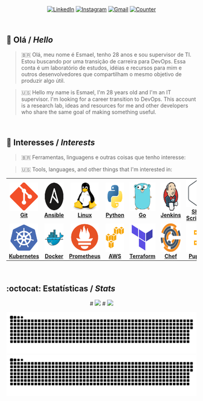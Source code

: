 <div align="center">

[![LinkedIn][linkedin-badge]][linkedin-url]
[![Instagram][instagram-badge]][linkedin-url]
[![Gmail][gmail-badge]][gmail-url]
[![Counter][counter-badge]][counter-url]
</div>

<br />

## :raising_hand: Olá / *Hello*
> 🇧🇷 Olá, meu nome é Esmael, tenho 28 anos e sou supervisor de TI. Estou buscando por uma transição de carreira para DevOps. Essa conta é um laboratório de estudos, idéias e recursos para mim e outros desenvolvedores que compartilham o mesmo objetivo de produzir algo útil.

> 🇺🇸 Hello my name is Esmael, I'm 28 years old and I'm an IT supervisor. I'm looking for a career transition to DevOps. This account is a research lab, ideas and resources for me and other developers who share the same goal of making something useful.

<br />

## :rocket: Interesses / *Interests*
> 🇧🇷 Ferramentas, linguagens e outras coisas que tenho interesse:

> 🇺🇸 Tools, languages, and other things that I'm interested in:

<table align="center">
  <tr>
    <td align="center"><a href="https://git-scm.com/"><img src="https://github.com/devicons/devicon/blob/master/icons/git/git-original.svg" height="75px;" alt="Git"/><br /><b>Git</b></a></td>
    <td align="center"><a href="https://www.ansible.com/"><img src="https://github.com/devicons/devicon/blob/master/icons/ansible/ansible-original.svg" height="75px;" alt="Ansible"/><br /><b>Ansible</b></a></td>
    <td align="center"><a href="https://kernel.org/"><img src="https://github.com/devicons/devicon/blob/master/icons/linux/linux-original.svg" height="75px;" alt="Linux"/><br /><b>Linux</b></a></td>
    <td align="center"><a href="https://www.python.org/"><img src="https://github.com/devicons/devicon/blob/master/icons/python/python-original.svg" height="75px;" alt="Python"/><br /><b>Python</b></a></td>
    <td align="center"><a href="https://go.dev/"><img src="https://github.com/devicons/devicon/blob/master/icons/go/go-original.svg" height="75px;" alt="Go"/><br /><b>Go</b></a></td>
    <td align="center"><a href="https://www.jenkins.io/"><img src="https://github.com/devicons/devicon/blob/master/icons/jenkins/jenkins-original.svg" height="75px;" alt="Jenkins"/><br /><b>Jenkins</b></a></td>
    <td align="center"><a href="https://www.shellscript.sh/"><img src="https://github.com/devicons/devicon/blob/master/icons/bash/bash-original.svg" height="75px;" alt="Bash"/><br /><b>Shell Scripting</b></a></td>
  </tr>
  <tr>
    <td align="center"><a href="https://kubernetes.io/"><img src="https://github.com/devicons/devicon/blob/master/icons/kubernetes/kubernetes-plain.svg" width="75px;" height="75px;" alt="Kubernetes"/><br /><b>Kubernetes</b></a></td>
    <td align="center"><a href="https://www.docker.com/"><img src="https://github.com/devicons/devicon/blob/master/icons/docker/docker-original.svg" width="75px;" height="75px;" alt="Docker"/><br /><b>Docker</b></a></td>
    <td align="center"><a href="https://prometheus.io/"><img src="https://github.com/devicons/devicon/blob/master/icons/prometheus/prometheus-original.svg" width="75px;" height="75px;" alt="Prometheus"/><br /><b>Prometheus</b></a></td>
    <td align="center"><a href="https://aws.amazon.com/"><img src="https://github.com/devicons/devicon/blob/master/icons/amazonwebservices/amazonwebservices-original.svg" width="100px;" height="75px;" alt="AWS"/><br /><b>AWS</b></a></td>
    <td align="center"><a href="https://www.terraform.io/"><img src="https://github.com/devicons/devicon/blob/master/icons/terraform/terraform-original.svg" height="75px;" alt="Terraform"/><br /><b>Terraform</b></a></td>
    <td align="center"><a href="https://www.chef.io/"><img src="images/chef.png" height="75px;" alt="Chef"/><br /><b>Chef</b></a></td>
    <td align="center"><a href="https://puppet.com/"><img src="images/puppet.png" height="75px;" alt="Puppet"/><br /><b>Puppet</b></a></td>
  </tr>
</table>

<br />

## :octocat: Estatísticas / *Stats*

<div align="center">
  # <img height="150em" src="https://github-readme-stats.vercel.app/api?username=calimanfilho&show_icons=true&theme=dracula&include_all_commits=true&count_private=true"/>
  # <img height="150em" src="https://github-readme-stats.vercel.app/api/top-langs/?username=calimanfilho&layout=compact&langs_count=7&theme=dracula"/>

  ![Snake Animation](https://raw.githubusercontent.com/calimanfilho/calimanfilho/output/github-contribution-grid-snake.svg#gh-light-mode-only)
  ![Snake Animation](https://raw.githubusercontent.com/calimanfilho/calimanfilho/output/github-contribution-grid-snake-dark.svg#gh-dark-mode-only)
</div>

[linkedin-badge]: https://img.shields.io/badge/LinkedIn-282A36?style=for-the-badge&logo=linkedin&logoColor=white&link
[linkedin-url]: https://www.linkedin.com/in/calimanfilho/
[instagram-badge]: https://img.shields.io/badge/Instagram-282A36?style=for-the-badge&logo=instagram&logoColor=white
[instagram-url]: https://www.instagram.com/calimanfilho/
[gmail-badge]: https://img.shields.io/badge/Gmail-282A36?style=for-the-badge&logo=gmail&logoColor=white
[gmail-url]: mailto:calimanfilho@gmail.com
[medium-badge]: https://img.shields.io/badge/Medium-282A36?style=for-the-badge&logo=medium&logoColor=white
[medium-url]: https://medium.com/@calimanfilho
[counter-badge]: https://komarev.com/ghpvc/?username=calimanfilho&color=282A36&style=for-the-badge
[counter-url]: https://github.com/calimanfilho

<!--
*** As cores padrões de cada rede social são:
*** LinkedIn-0077B5
*** Instagram-E4405F
*** Gmail-D14836
*** Medium-12100E
*** https://www.markdownguide.org/basic-syntax/#reference-style-links
-->
